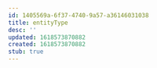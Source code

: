 ```yaml
---
id: 1405569a-6f37-4740-9a57-a36146031038
title: entityType
desc: ''
updated: 1618573870882
created: 1618573870882
stub: true
---
```



